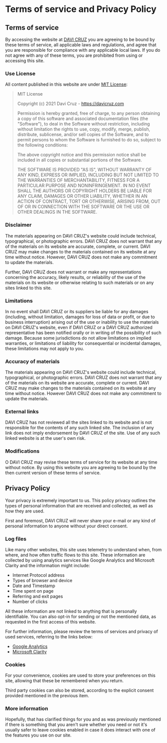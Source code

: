 

# Terms of service and Privacy Policy

## Terms of service

By accessing the website at [DAVI CRUZ](https://davicruz.com) you are agreeing to be bound by these terms of service, all applicable laws and regulations, and agree that you are responsible for compliance with any applicable local laws. If you do not agree with any of these terms, you are prohibited from using or accessing this site.

### Use License

All content published in this website are under [MIT License](https://choosealicense.com/licenses/mit/):

> MIT License
>
> Copyright (c) 2021 Davi Cruz - https://davicruz.com
>
> Permission is hereby granted, free of charge, to any person obtaining a copy
> of this software and associated documentation files (the "Software"), to deal
> in the Software without restriction, including without limitation the rights
> to use, copy, modify, merge, publish, distribute, sublicense, and/or sell
> copies of the Software, and to permit persons to whom the Software is
> furnished to do so, subject to the following conditions:
>
> The above copyright notice and this permission notice shall be included in all
> copies or substantial portions of the Software.
>
> THE SOFTWARE IS PROVIDED "AS IS", WITHOUT WARRANTY OF ANY KIND, EXPRESS OR
> IMPLIED, INCLUDING BUT NOT LIMITED TO THE WARRANTIES OF MERCHANTABILITY,
> FITNESS FOR A PARTICULAR PURPOSE AND NONINFRINGEMENT. IN NO EVENT SHALL THE
> AUTHORS OR COPYRIGHT HOLDERS BE LIABLE FOR ANY CLAIM, DAMAGES OR OTHER
> LIABILITY, WHETHER IN AN ACTION OF CONTRACT, TORT OR OTHERWISE, ARISING FROM,
> OUT OF OR IN CONNECTION WITH THE SOFTWARE OR THE USE OR OTHER DEALINGS IN THE
> SOFTWARE.

### Disclaimer

The materials appearing on DAVI CRUZ's website could include technical, typographical, or photographic errors. DAVI CRUZ does not warrant that any of the materials on its website are accurate, complete, or current. DAVI CRUZ may make changes to the materials contained on its website at any time without notice. However, DAVI CRUZ does not make any commitment to update the materials.

Further, DAVI CRUZ does not warrant or make any representations concerning the accuracy, likely results, or reliability of the use of the materials on its website or otherwise relating to such materials or on any sites linked to this site.

### Limitations

In no event shall DAVI CRUZ or its suppliers be liable for any damages (including, without limitation, damages for loss of data or profit, or due to business interruption) arising out of the use or inability to use the materials on DAVI CRUZ's website, even if DAVI CRUZ or a DAVI CRUZ authorized representative has been notified orally or in writing of the possibility of such damage. Because some jurisdictions do not allow limitations on implied warranties, or limitations of liability for consequential or incidental damages, these limitations may not apply to you.

### Accuracy of materials

The materials appearing on DAVI CRUZ's website could include technical, typographical, or photographic errors. DAVI CRUZ does not warrant that any of the materials on its website are accurate, complete or current. DAVI CRUZ may make changes to the materials contained on its website at any time without notice. However DAVI CRUZ does not make any commitment to update the materials.

### External links

DAVI CRUZ has not reviewed all the sites linked to its website and is not responsible for the contents of any such linked site. The inclusion of any link does not imply endorsement by DAVI CRUZ of the site. Use of any such linked website is at the user's own risk.

### Modifications

O DAVI CRUZ may revise these terms of service for its website at any time without notice. By using this website you are agreeing to be bound by the then current version of these terms of service.

## Privacy Policy

Your privacy is extremely important to us. This policy privacy outlines the types of personal information that are received and collected, as well as how they are used.

First and foremost, DAVI CRUZ will never share your e-mail or any kind of personal information to anyone without your direct consent.

### Log files

Like many other websites, this site uses telemetry to understand when, from where, and how often traffic flows to this site.  These information are collected by using analytics services like Google Analytics and Microsoft Clarity and the information might include:

- Internet Protocol address
- Types of browser and device
- Date and Timestamp
- Time spent on page
- Referring and exit pages
- Number of clicks

All these information are not linked to anything that is personally identifiable. You can also opt-in for sending or not the mentioned data, as requested in the first access of this website.

For further information, please review the terms of services and privacy of used services, referring to the links below:

- [Google Analytics](https://marketingplatform.google.com/about/analytics/terms/us/)
- [Microsoft Clarity](https://clarity.microsoft.com/terms)

### Cookies

For your convenience, cookies are used to store your preferences on this site, allowing that these be remembered when you return.

Third party cookies can also be stored, according to the explicit consent provided mentioned in the previous item.

### More information

Hopefully, that has clarified things for you and as was previously mentioned if there is something that you aren't sure whether you need or not it's usually safer to leave cookies enabled in case it does interact with one of the features you use on our site.